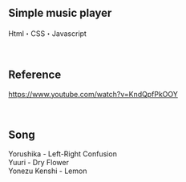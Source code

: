 ## Simple music player
Html・CSS・Javascript

<br>

## Reference
https://www.youtube.com/watch?v=KndQpfPkOOY

<br>

## Song
Yorushika - Left-Right Confusion <br>
Yuuri - Dry Flower <br>
Yonezu Kenshi - Lemon
